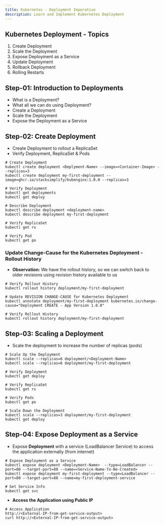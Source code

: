 ```yaml
---
title: Kubernetes - Deployment Imperative
description: Learn and Implement Kubernetes Deployment
---
```


## Kubernetes Deployment - Topics
1. Create Deployment
2. Scale the Deployment
3. Expose Deployment as a Service
4. Update Deployment
5. Rollback Deployment
6. Rolling Restarts

## Step-01: Introduction to Deployments
- What is a Deployment?
- What all we can do using Deployment?
- Create a Deployment
- Scale the Deployment
- Expose the Deployment as a Service

## Step-02: Create Deployment
- Create Deployment to rollout a ReplicaSet
- Verify Deployment, ReplicaSet & Pods
```t
# Create Deployment
kubectl create deployment <Deplyment-Name> --image=<Container-Image> --replicas=3
kubectl create deployment my-first-deployment --image=ghcr.io/stacksimplify/kubenginx:1.0.0 --replicas=3

# Verify Deployment
kubectl get deployments
kubectl get deploy 

# Describe Deployment
kubectl describe deployment <deployment-name>
kubectl describe deployment my-first-deployment

# Verify ReplicaSet
kubectl get rs

# Verify Pod
kubectl get po
```
### Update Change-Cause for the Kubernetes Deployment - Rollout History
- **Observation:** We have the rollout history, so we can switch back to older revisions using revision history available to us
```t
# Verify Rollout History
kubectl rollout history deployment/my-first-deployment

# Update REVISION CHANGE-CAUSE for Kubernetes Deployment
kubectl annotate deployment/my-first-deployment kubernetes.io/change-cause="Deployment CREATE - App Version 1.0.0"

# Verify Rollout History
kubectl rollout history deployment/my-first-deployment
```
## Step-03: Scaling a Deployment
- Scale the deployment to increase the number of replicas (pods)
```t
# Scale Up the Deployment
kubectl scale --replicas=6 deployment/<Deployment-Name>
kubectl scale --replicas=6 deployment/my-first-deployment 

# Verify Deployment
kubectl get deploy

# Verify ReplicaSet
kubectl get rs

# Verify Pods
kubectl get po

# Scale Down the Deployment
kubectl scale --replicas=3 deployment/my-first-deployment 
kubectl get deploy
```

## Step-04: Expose Deployment as a Service
- Expose **Deployment** with a service (LoadBalancer Service) to access the application externally (from internet)
```t
# Expose Deployment as a Service
kubectl expose deployment <Deployment-Name>  --type=LoadBalancer --port=80 --target-port=80 --name=<Service-Name-To-Be-Created>
kubectl expose deployment my-first-deployment --type=LoadBalancer --port=80 --target-port=80 --name=my-first-deployment-service

# Get Service Info
kubectl get svc
```
- **Access the Application using Public IP**
```t
# Access Application
http://<External-IP-from-get-service-output>
curl http://<External-IP-from-get-service-output>
```